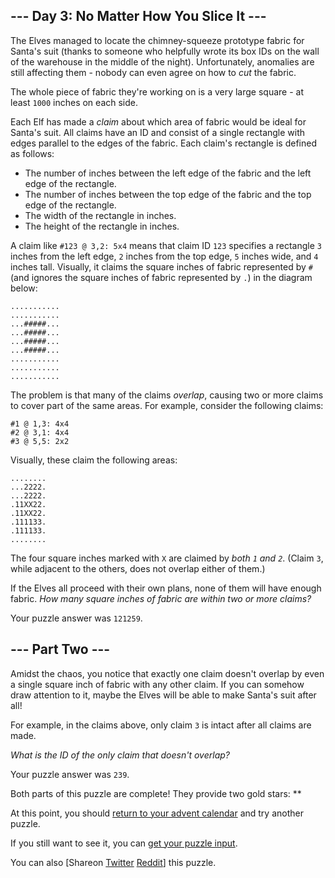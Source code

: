 <main>
<article class="day-desc"><h2>--- Day 3: No Matter How You Slice It ---</h2><p>The Elves managed to locate the chimney-squeeze prototype fabric for Santa's suit (thanks to <span title="WAS IT YOU">someone</span> who helpfully wrote its box IDs on the wall of the warehouse in the middle of the night).  Unfortunately, anomalies are still affecting them - nobody can even agree on how to <em>cut</em> the fabric.</p>
<p>The whole piece of fabric they're working on is a very large square - at least <code>1000</code> inches on each side.</p>
<p>Each Elf has made a <em>claim</em> about which area of fabric would be ideal for Santa's suit.  All claims have an ID and consist of a single rectangle with edges parallel to the edges of the fabric.  Each claim's rectangle is defined as follows:</p>
<ul>
<li>The number of inches between the left edge of the fabric and the left edge of the rectangle.</li>
<li>The number of inches between the top edge of the fabric and the top edge of the rectangle.</li>
<li>The width of the rectangle in inches.</li>
<li>The height of the rectangle in inches.</li>
</ul>
<p>A claim like <code>#123 @ 3,2: 5x4</code> means that claim ID <code>123</code> specifies a rectangle <code>3</code> inches from the left edge, <code>2</code> inches from the top edge, <code>5</code> inches wide, and <code>4</code> inches tall. Visually, it claims the square inches of fabric represented by <code>#</code> (and ignores the square inches of fabric represented by <code>.</code>) in the diagram below:</p>
<pre><code>...........
...........
...#####...
...#####...
...#####...
...#####...
...........
...........
...........
</code></pre>
<p>The problem is that many of the claims <em>overlap</em>, causing two or more claims to cover part of the same areas.  For example, consider the following claims:</p>
<pre><code>#1 @ 1,3: 4x4
#2 @ 3,1: 4x4
#3 @ 5,5: 2x2
</code></pre>
<p>Visually, these claim the following areas:</p>
<pre><code>........
...2222.
...2222.
.11XX22.
.11XX22.
.111133.
.111133.
........
</code></pre>
<p>The four square inches marked with <code>X</code> are claimed by <em>both <code>1</code> and <code>2</code></em>. (Claim <code>3</code>, while adjacent to the others, does not overlap either of them.)</p>
<p>If the Elves all proceed with their own plans, none of them will have enough fabric. <em>How many square inches of fabric are within two or more claims?</em></p>
</article>
<p>Your puzzle answer was <code>121259</code>.</p><article class="day-desc"><h2 id="part2">--- Part Two ---</h2><p>Amidst the chaos, you notice that exactly one claim doesn't overlap by even a single square inch of fabric with any other claim. If you can somehow draw attention to it, maybe the Elves will be able to make Santa's suit after all!</p>
<p>For example, in the claims above, only claim <code>3</code> is intact after all claims are made.</p>
<p><em>What is the ID of the only claim that doesn't overlap?</em></p>
</article>
<p>Your puzzle answer was <code>239</code>.</p><p class="day-success">Both parts of this puzzle are complete! They provide two gold stars: **</p>
<p>At this point, you should <a href="/2018">return to your advent calendar</a> and try another puzzle.</p>
<p>If you still want to see it, you can <a href="3/input" target="_blank">get your puzzle input</a>.</p>
<p>You can also <span class="share">[Share<span class="share-content">on
  <a href="https://twitter.com/intent/tweet?text=I%27ve+completed+%22No+Matter+How+You+Slice+It%22+%2D+Day+3+%2D+Advent+of+Code+2018&amp;url=https%3A%2F%2Fadventofcode%2Ecom%2F2018%2Fday%2F3&amp;related=ericwastl&amp;hashtags=AdventOfCode" target="_blank">Twitter</a>
  <a href="http://www.reddit.com/submit?url=https%3A%2F%2Fadventofcode%2Ecom%2F2018%2Fday%2F3&amp;title=I%27ve+completed+%22No+Matter+How+You+Slice+It%22+%2D+Day+3+%2D+Advent+of+Code+2018" target="_blank">Reddit</a></span>]</span> this puzzle.</p>
</main>
